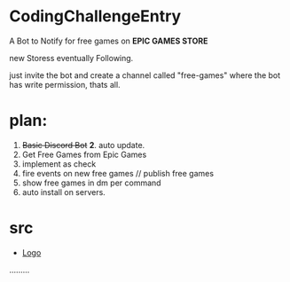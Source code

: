 # CodingChallengeEntry

A Bot to Notify for free games on **EPIC GAMES STORE**

new Storess eventually Following.

just invite the bot and create a channel called "free-games" where the bot has write permission, thats all.

# plan:
1. ~~Basic Discord Bot~~
**2**. auto update.
3. Get Free Games from Epic Games
4. implement as check
5. fire events on new free games // publish free games
6. show free games in dm per command
7. auto install on servers.

# src
- [Logo](https://i.pinimg.com/originals/0b/52/37/0b5237772794fb5e080ab2925ae7d8ea.jpg)


.........